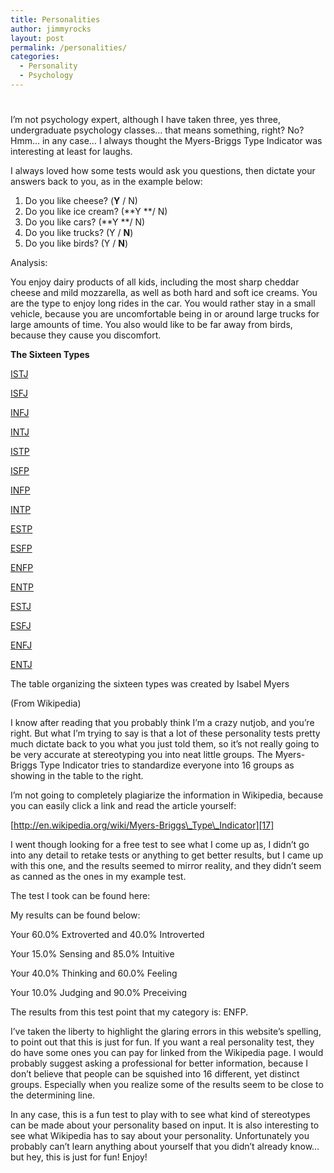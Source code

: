 ```yaml
---
title: Personalities
author: jimmyrocks
layout: post
permalink: /personalities/
categories:
  - Personality
  - Psychology
---
```

# 

I’m not psychology expert, although I have taken three, yes three, undergraduate psychology classes… that means something, right? No? Hmm… in any case… I always thought the Myers-Briggs Type Indicator was interesting at least for laughs.

I always loved how some tests would ask you questions, then dictate your answers back to you, as in the example below:

1.  Do you like cheese? (**Y** / N)
2.  Do you like ice cream? (**Y **/ N)
3.  Do you like cars? (**Y **/ N)
4.  Do you like trucks? (Y / **N**)
5.  Do you like birds? (Y / **N**)

Analysis:

 You enjoy dairy products of all kids, including the most sharp cheddar cheese and mild mozzarella, as well as both hard and soft ice creams. You are the type to enjoy long rides in the car. You would rather stay in a small vehicle, because you are uncomfortable being in or around large trucks for large amounts of time. You also would like to be far away from birds, because they cause you discomfort.

**The Sixteen Types**

[ISTJ][1]

[ISFJ][2]

[INFJ][3]

[INTJ][4]

[ISTP][5]

[ISFP][6]

[INFP][7]

[INTP][8]

[ESTP][9]

[ESFP][10]

[ENFP][11]

[ENTP][12]

[ESTJ][13]

[ESFJ][14]

[ENFJ][15]

[ENTJ][16]

The table organizing the sixteen types was created by Isabel Myers

(From Wikipedia)



 [1]: http://en.wikipedia.org/wiki/ISTJ "ISTJ"
 [2]: http://en.wikipedia.org/wiki/ISFJ "ISFJ"
 [3]: http://en.wikipedia.org/wiki/INFJ "INFJ"
 [4]: http://en.wikipedia.org/wiki/INTJ "INTJ"
 [5]: http://en.wikipedia.org/wiki/ISTP_(personality_type) "ISTP (personality type)"
 [6]: http://en.wikipedia.org/wiki/ISFP "ISFP"
 [7]: http://en.wikipedia.org/wiki/INFP "INFP"
 [8]: http://en.wikipedia.org/wiki/INTP "INTP"
 [9]: http://en.wikipedia.org/wiki/ESTP "ESTP"
 [10]: http://en.wikipedia.org/wiki/ESFP "ESFP"
 [11]: http://en.wikipedia.org/wiki/ENFP "ENFP"
 [12]: http://en.wikipedia.org/wiki/ENTP "ENTP"
 [13]: http://en.wikipedia.org/wiki/ESTJ "ESTJ"
 [14]: http://en.wikipedia.org/wiki/ESFJ "ESFJ"
 [15]: http://en.wikipedia.org/wiki/ENFJ "ENFJ"
 [16]: http://en.wikipedia.org/wiki/ENTJ "ENTJ"

I know after reading that you probably think I’m a crazy nutjob, and you’re right. But what I’m trying to say is that a lot of these personality tests pretty much dictate back to you what you just told them, so it’s not really going to be very accurate at stereotyping you into neat little groups. The Myers-Briggs Type Indicator tries to standardize everyone into 16 groups as showing in the table to the right.

I’m not going to completely plagiarize the information in Wikipedia, because you can easily click a link and read the article yourself:

[http://en.wikipedia.org/wiki/Myers-Briggs\_Type\_Indicator][17]

 [17]: http://en.wikipedia.org/wiki/Myers-Briggs_Type_Indicator

I went though looking for a free test to see what I come up as, I didn’t go into any detail to retake tests or anything to get better results, but I came up with this one, and the results seemed to mirror reality, and they didn’t seem as canned as the ones in my example test.

The test I took can be found here:



My results can be found below:

Your 60.0% Extroverted and 40.0% Introverted

Your 15.0% Sensing and 85.0% Intuitive

Your 40.0% Thinking and 60.0% Feeling

Your 10.0% Judging and 90.0% Preceiving

The results from this test point that my category is: ENFP.

I’ve taken the liberty to highlight the glaring errors in this website’s spelling, to point out that this is just for fun. If you want a real personality test, they do have some ones you can pay for linked from the Wikipedia page. I would probably suggest asking a professional for better information, because I don’t believe that people can be squished into 16 different, yet distinct groups. Especially when you realize some of the results seem to be close to the determining line.

In any case, this is a fun test to play with to see what kind of stereotypes can be made about your personality based on input. It is also interesting to see what Wikipedia has to say about your personality. Unfortunately you probably can’t learn anything about yourself that you didn’t already know… but hey, this is just for fun! Enjoy!